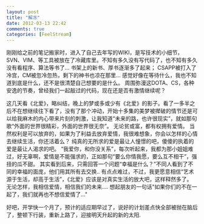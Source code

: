 ```yaml
---
layout: post
title: "解冻"
date: 2012-03-13 22:42
comments: true
categories: [FeelStream]
---
```

  刚刚给之前的笔记搬家时，进入了自己去年写的WIKI，是写技术的小细节，SVN、VIM、等工具被放在了冷藏库里。不知有多久没有写代码了，也不知有多久没有看程序、算法等书了...   书架上的新书、厚书逐渐多了起来； CSAPP被打入了冷宫，CM被忽冷忽热，剩下的神书也凉在那里...  感觉好像在等待什么，我也不知道到底是什么，还不是很清楚自己想要的是什么。   周围弥漫这DOTA、CS，各种安逸的节奏，曾经我们一起敲过的代码，现在还是否有激情继续呢？

这几天看《北爱》，略纠结，晚上的梦或多或少有《北爱》的影子。看了一多半之后不在想继续往下看了，没有了那个冲动，开始十多集的美梦被撵破的情节还是可以给我麻木的内心带来片刻的刺激，让我知道“未来的路，也许很现实”，就如那句歌“外面的世界很精彩，外面的世界很无奈”。   无论贫或富，都有权拥有爱情。  当然权利是可以放弃的，如果为了利益去放弃爱情，我很难想象，你会以怎样的心情去继续生活，你还活着么？   纯真的无所求的爱是最让人憧憬的吧，傻傻的执着的爱是最让人渴求的吧。       “我爱你，和你没关系”，每次听起来，我都为那小姐姐难过，好无辜啊，爱情是不能强求的，正如那句“要么你情我愿，要么互不相干”，强扭的瓜不甜。     其实看到后来，只需回答一个问题“幸福是什么？”不同人看到了不同的幸福的面庞，他们用其所有去交换..       有点点难过，不过，我更愿意相信“艺术源于生活，却高于生活”，《北爱》应该是对真实生活的放大吧，这样释然多了。  无论怎样，我相信爱情，相信我们的未来....     想起朋友的一句话"如果你们的不在一起了，我们就再也不想信爱情了..."

好吧，开学快一个月了，预计的适应期早过了，说好的计划差点快全部被抛在脑后了，整顿下行装，重新上路了，迎接明天升起的新的太阳.

